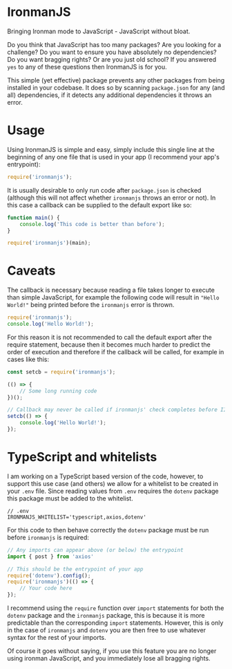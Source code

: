 # IronmanJS
Bringing Ironman mode to JavaScript - JavaScript without bloat.


Do you think that JavaScript has too many packages? Are you looking for a challenge? Do you want to ensure you have absolutely no dependencies? Do you want bragging rights? Or are you just old school? If you answered `yes` to any of these questions then IronmanJS is for you.


This simple (yet effective) package prevents any other packages from being installed in your codebase. It does so by scanning `package.json` for any (and all) dependencies, if it detects any additional dependencies it throws an error.

# Usage
Using IronmanJS is simple and easy, simply include this single line at the beginning of any one file that is used in your app (I recommend your app's entrypoint):
```javascript
require('ironmanjs');
```

It is usually desirable to only run code after `package.json` is checked (although this will not affect whether `ironmanjs` throws an error or not). In this case a callback can be supplied to the default export like so:
```javascript
function main() {
    console.log('This code is better than before');
}

require('ironmanjs')(main);
```

# Caveats
The callback is necessary because reading a file takes longer to execute than simple JavaScript, for example the following code will result in `"Hello World!"` being printed before the `ironmanjs` error is thrown.
```javascript
require('ironmanjs');
console.log('Hello World!');
```

For this reason it is not recommended to call the default export after the require statement, because then it becomes much harder to predict the order of execution and therefore if the callback will be called, for example in cases like this:
```javascript
const setcb = require('ironmanjs');

(() => {
    // Some long running code
})();

// Callback may never be called if ironmanjs' check completes before IIFE
setcb(() => {
    console.log('Hello World!');
});
```

# TypeScript and whitelists
I am working on a TypeScript based version of the code, however, to support this use case (and others) we allow for a whitelist to be created in your `.env` file. Since reading values from `.env` requires the `dotenv` package this package must be added to the whitelist.
```
// .env
IRONMANJS_WHITELIST='typescript,axios,dotenv'
```

For this code to then behave correctly the `dotenv` package must be run before `ironmanjs` is required:
```javascript
// Any imports can appear above (or below) the entrypoint
import { post } from 'axios'

// This should be the entrypoint of your app
require('dotenv').config();
require('ironmanjs')(() => {
    // Your code here
});
```

I recommend using the `require` function over `import` statements for both the `dotenv` package and the `ironmanjs` package, this is because it is more predictable than the corresponding `import` statements. However, this is only in the case of `ironmanjs` and `dotenv` you are then free to use whatever syntax for the rest of your imports.

Of course it goes without saying, if you use this feature you are no longer using ironman JavaScript, and you immediately lose all bragging rights.